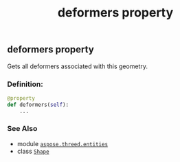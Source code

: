 ﻿---
title: deformers property
second_title: Aspose.3D for Python via .NET API References
description: 
type: docs
weight: 170
url: /python-net/aspose.threed.entities/shape/deformers/
is_root: false
---

## deformers property


Gets all deformers associated with this geometry.
### Definition:
```python
@property
def deformers(self):
    ...
```

### See Also
* module [`aspose.threed.entities`](../../)
* class [`Shape`](/3d/python-net/aspose.threed.entities/shape)

